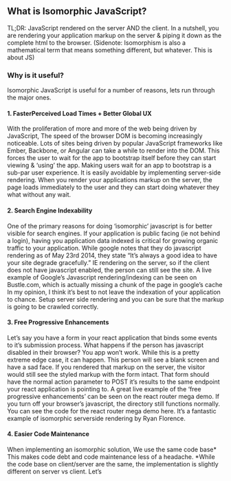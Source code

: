 ## What is Isomorphic JavaScript?

TL;DR: JavaScript rendered on the server AND the client.
In a nutshell, you are rendering your application markup on the server & piping it down as the complete html to the browser.
(Sidenote: Isomorphism is also a mathematical term that means something different, but whatever. This is about JS)

### Why is it useful?

Isomorphic JavaScript is useful for a number of reasons, lets run through the major ones.

#### 1. FasterPerceived Load Times + Better Global UX

With the proliferation of more and more of the web being driven by JavaScript, The speed of the browser DOM is becoming increasingly noticeable.
Lots of sites being driven by popular JavaScript frameworks like Ember, Backbone, or Angular can take a while to render into the DOM. This forces the user to wait for the app to bootstrap itself before they can start viewing & ‘using’ the app.
Making users wait for an app to bootstrap is a sub-par user experience. It is easily avoidable by implementing server-side rendering.
When you render your applications markup on the server, the page loads immediately to the user and they can start doing whatever they what without any wait.

#### 2. Search Engine Indexability

One of the primary reasons for doing ‘isomorphic’ javascript is for better visible for search engines.
If your application is public facing (ie not behind a login), having you application data indexed is critical for growing organic traffic to your application.
While google notes that they do javascript rendering as of May 23rd 2014, they state “It’s always a good idea to have your site degrade gracefully.” IE rendering on the server, so if the client does not have javascript enabled, the person can still see the site.
A live example of Google’s Javascript rendering/indexing can be seen on Bustle.com, which is actually missing a chunk of the page in google’s cache
In my opinion, I think it’s best to not leave the indexation of your application to chance. Setup server side rendering and you can be sure that the markup is going to be crawled correctly.

#### 3. Free Progressive Enhancements

Let’s say you have a form in your react application that binds some events to it’s submission process. What happens if the person has javascript disabled in their browser? You app won’t work.
While this is a pretty extreme edge case, it can happen. This person will see a blank screen and have a sad face.
If you rendered that markup on the server, the visitor would still see the styled markup with the form intact. That form should have the normal action parameter to POST it’s results to the same endpoint your react application is pointing to.
A great live example of the ‘free progressive enhancements’ can be seen on the react router mega demo. If you turn off your browser’s javascript, the directory still functions normally.
You can see the code for the react router mega demo here. It’s a fantastic example of isomorphic serverside rendering by Ryan Florence.

#### 4. Easier Code Maintenance

When implementing an isomorphic solution, We use the same code base*
This makes code debt and code maintenance less of a headache.
*While the code base on client/server are the same, the implementation is slightly different on server vs client. Let’s
